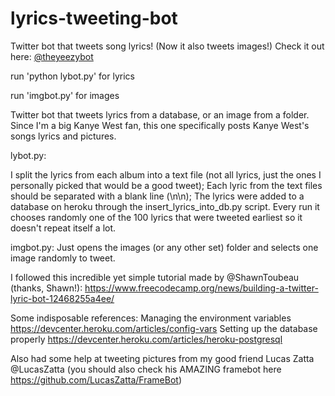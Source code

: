 # lyrics-tweeting-bot
Twitter bot that tweets song lyrics! (Now it also tweets images!)
Check it out here:
[@theyeezybot](https://twitter.com/theyeezybot)

run 'python lybot.py' for lyrics

run 'imgbot.py' for images

Twitter bot that tweets lyrics from a database, or an image from a folder.
Since I'm a big Kanye West fan, this one specifically posts Kanye West's songs lyrics and pictures.

lybot.py:

I split the lyrics from each album into a text file (not all lyrics, just the ones I personally picked that would be a good tweet); Each lyric from the text files should be separated with a blank line (\n\n);
The lyrics were added to a database on heroku through the insert_lyrics_into_db.py script.
Every run it chooses randomly one of the 100 lyrics that were tweeted earliest so it doesn't repeat itself a lot.

imgbot.py:
Just opens the images (or any other set) folder and selects one image randomly to tweet.

I followed this incredible yet simple tutorial made by @ShawnToubeau (thanks, Shawn!): https://www.freecodecamp.org/news/building-a-twitter-lyric-bot-12468255a4ee/

Some indisposable references:
Managing the environment variables https://devcenter.heroku.com/articles/config-vars
Setting up the database properly https://devcenter.heroku.com/articles/heroku-postgresql

Also had some help at tweeting pictures from my good friend Lucas Zatta @LucasZatta (you should also check his AMAZING framebot here https://github.com/LucasZatta/FrameBot)



